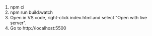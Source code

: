 1. npm ci
2. npm run build:watch
3. Open in VS code, right-click index.html and select "Open with live server".
4. Go to http://localhost:5500
